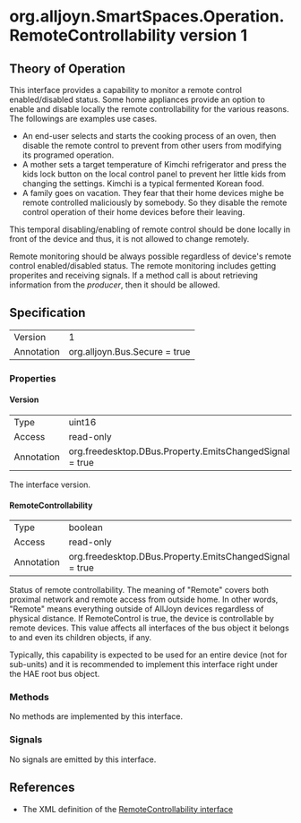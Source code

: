 # org.alljoyn.SmartSpaces.Operation.RemoteControllability version 1

## Theory of Operation
This interface provides a capability to monitor a remote control
enabled/disabled status. Some home appliances provide an option to enable and
disable locally the remote controllability for the various reasons. The followings
are examples use cases.

* An end-user selects and starts the cooking process of an oven, then disable
   the remote control to prevent from other users from modifying its programed
   operation.
* A mother sets a target temperature of Kimchi refrigerator and press the
   kids lock button on the local control panel to prevent her little kids
   from changing the settings. Kimchi is a typical fermented Korean food.
* A family goes on vacation. They fear that their home devices mighe be
   remote controlled maliciously by somebody. So they disable the remote control
   operation of their home devices before their leaving.

This temporal disabling/enabling of remote control should be done locally
in front of the device and thus, it is not allowed to change remotely.

Remote monitoring should be always possible regardless of device's remote
control enabled/disabled status. The remote monitoring includes getting
properites and receiving signals. If a method call is about retrieving
information from the _producer_, then it should be allowed.

## Specification

|            |                                                                |
|------------|----------------------------------------------------------------|
| Version    | 1                                                              |
| Annotation | org.alljoyn.Bus.Secure = true                                  |

### Properties

#### Version

|                   |                                                         |
|-------------------|---------------------------------------------------------|
| Type              | uint16                                                  |
| Access            | read-only                                               |
| Annotation        | org.freedesktop.DBus.Property.EmitsChangedSignal = true |

The interface version.

#### RemoteControllability

|            |                                                                |
|------------|----------------------------------------------------------------|
| Type       | boolean                                                        |
| Access     | read-only                                                      |
| Annotation | org.freedesktop.DBus.Property.EmitsChangedSignal = true        |

Status of remote controllability. The meaning of "Remote" covers both proximal
network and remote access from outside home. In other words, "Remote" means
everything outside of AllJoyn devices regardless of physical distance.
If RemoteControl is true, the device is controllable by remote devices.
This value affects all interfaces of the bus object it belongs to and even its
children objects, if any.

Typically, this capability is expected to be used for an entire device (not for
sub-units) and it is recommended to implement this interface right under the
HAE root bus object.

### Methods

No methods are implemented by this interface.

### Signals

No signals are emitted by this interface.

## References

  * The XML definition of the [RemoteControllability interface](RemoteControllability-v1.xml)

